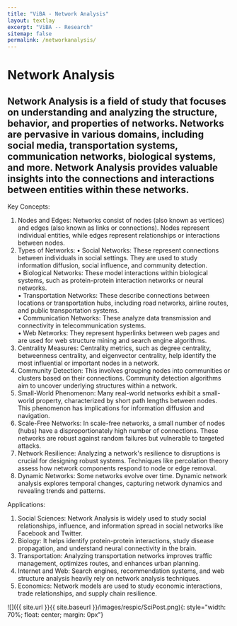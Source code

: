 ```yaml
---
title: "ViBA - Network Analysis"
layout: textlay
excerpt: "ViBA -- Research"
sitemap: false
permalink: /networkanalysis/
---
```


# Network Analysis

## Network Analysis is a field of study that focuses on understanding and analyzing the structure, behavior, and properties of networks. Networks are pervasive in various domains, including social media, transportation systems, communication networks, biological systems, and more. Network Analysis provides valuable insights into the connections and interactions between entities within these networks.

Key Concepts:
1.	Nodes and Edges: Networks consist of nodes (also known as vertices) and edges (also known as links or connections). Nodes represent individual entities, while edges represent relationships or interactions between nodes.
2.	Types of Networks:
•	Social Networks: These represent connections between individuals in social settings. They are used to study information diffusion, social influence, and community detection.<br/>
•	Biological Networks: These model interactions within biological systems, such as protein-protein interaction networks or neural networks.<br/>
•	Transportation Networks: These describe connections between locations or transportation hubs, including road networks, airline routes, and public transportation systems.<br/>
•	Communication Networks: These analyze data transmission and connectivity in telecommunication systems.<br/>
•	Web Networks: They represent hyperlinks between web pages and are used for web structure mining and search engine algorithms.<br/>
3.	Centrality Measures: Centrality metrics, such as degree centrality, betweenness centrality, and eigenvector centrality, help identify the most influential or important nodes in a network.
4.	Community Detection: This involves grouping nodes into communities or clusters based on their connections. Community detection algorithms aim to uncover underlying structures within a network.
5.	Small-World Phenomenon: Many real-world networks exhibit a small-world property, characterized by short path lengths between nodes. This phenomenon has implications for information diffusion and navigation.
6.	Scale-Free Networks: In scale-free networks, a small number of nodes (hubs) have a disproportionately high number of connections. These networks are robust against random failures but vulnerable to targeted attacks.
7.	Network Resilience: Analyzing a network's resilience to disruptions is crucial for designing robust systems. Techniques like percolation theory assess how network components respond to node or edge removal.
8.	Dynamic Networks: Some networks evolve over time. Dynamic network analysis explores temporal changes, capturing network dynamics and revealing trends and patterns.

Applications:
1.	Social Sciences: Network Analysis is widely used to study social relationships, influence, and information spread in social networks like Facebook and Twitter.
2.	Biology: It helps identify protein-protein interactions, study disease propagation, and understand neural connectivity in the brain.
3.	Transportation: Analyzing transportation networks improves traffic management, optimizes routes, and enhances urban planning.
4.	Internet and Web: Search engines, recommendation systems, and web structure analysis heavily rely on network analysis techniques.
5.	Economics: Network models are used to study economic interactions, trade relationships, and supply chain resilience.

![]({{ site.url }}{{ site.baseurl }}/images/respic/SciPost.png){: style="width: 70%; float: center; margin: 0px"}


